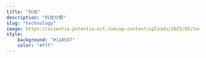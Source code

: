 ```yaml
---
title: "科技"
description: "科技分類"
slug: "technology"
image: https://scientia-potentia-est.com/wp-content/uploads/2025/05/technology-category.webp
style:
    background: "#1a8587"
    color: "#fff"
---
```

